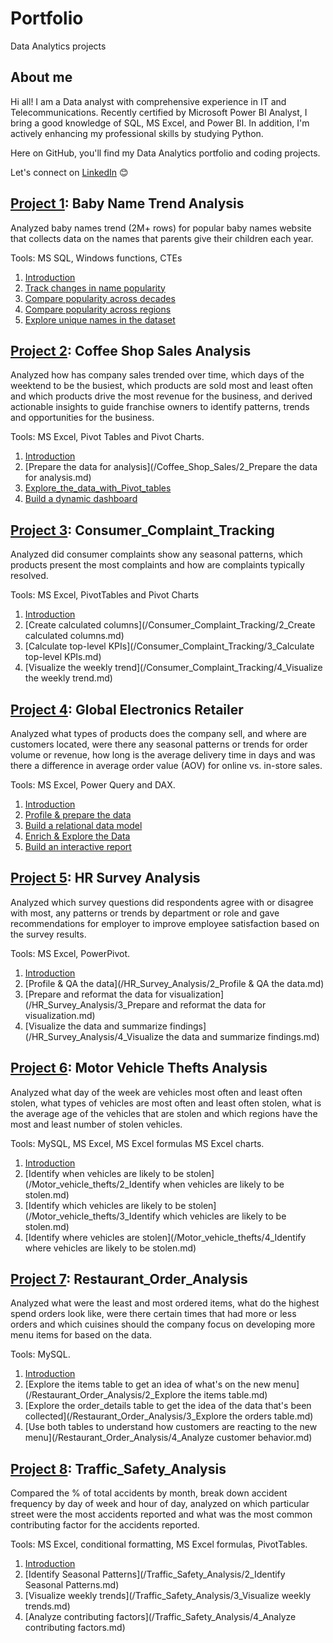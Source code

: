 # Portfolio
Data Analytics projects

## About me
Hi all! I am a Data analyst with comprehensive experience in IT and Telecommunications. Recently certified by Microsoft Power BI Analyst, I bring a good knowledge of SQL, MS Excel, and Power BI. In addition, I'm actively enhancing my professional skills by studying Python. 

Here on GitHub, you'll find my Data Analytics portfolio and coding projects.

Let's connect on [LinkedIn](https://www.linkedin.com/in/gaukhar-omar-2b874925/) :blush:

## [Project 1](https://github.com/Gaukharik/portfolio/blob/main/Baby_Name_Trend_Analysis/1_Introduction.md): Baby Name Trend Analysis
Analyzed baby names trend (2M+ rows) for popular baby names website that collects data on the names that parents give their children each year.

Tools: MS SQL, Windows functions, CTEs

1. [Introduction](Baby_Name_Trend_Analysis/1_Introduction.md)
2. [Track changes in name popularity](https://github.com/Gaukharik/portfolio/blob/main/Baby_Name_Trend_Analysis/2_Track%20changes%20in%20name%20popularity.md)
3. [Compare popularity across decades](https://github.com/Gaukharik/portfolio/blob/main/Baby_Name_Trend_Analysis/3_Compare%20popularity%20across%20decades.md)
4. [Compare popularity across regions](https://github.com/Gaukharik/portfolio/blob/main/Baby_Name_Trend_Analysis/4_Compare%20popularity%20across%20regions.md)
5. [Explore unique names in the dataset](https://github.com/Gaukharik/portfolio/blob/main/Baby_Name_Trend_Analysis/5_Explore%20unique%20names%20in%20the%20data.md)

## [Project 2](https://github.com/Gaukharik/portfolio/blob/main/Coffee_Shop_Sales/1_Intoduction.md): Coffee Shop Sales Analysis
Analyzed how has company sales trended over time, which days of the weektend to be the busiest, which products are sold most and least often and which products drive the most revenue for the business, and derived actionable insights to guide franchise owners to identify patterns, trends and opportunities for the business.

Tools: MS Excel, Pivot Tables and Pivot Charts.

1. [Introduction](/Coffee_Shop_Sales/1_Intoduction.md)
2. [Prepare the data for analysis](/Coffee_Shop_Sales/2_Prepare the data for analysis.md)
3. [Explore_the_data_with_Pivot_tables](/Coffee_Shop_Sales/3_Explore_the_data_with_Pivot_tables.md)
4. [Build a dynamic dashboard](/Coffee_Shop_Sales/4_Build_a_dynamic_dashboard.md)

## [Project 3](https://github.com/Gaukharik/portfolio/blob/main/Consumer_Complaint_Tracking/1_Introduction.md): Consumer_Complaint_Tracking
Analyzed did consumer complaints show any seasonal patterns, which products present the most complaints and how are complaints typically resolved. 

Tools: MS Excel, PivotTables and Pivot Charts

1. [Introduction](/Consumer_Complaint_Tracking/1_Introduction.md)
2. [Create calculated columns](/Consumer_Complaint_Tracking/2_Create calculated columns.md)
3. [Calculate top-level KPIs](/Consumer_Complaint_Tracking/3_Calculate top-level KPIs.md)
4. [Visualize the weekly trend](/Consumer_Complaint_Tracking/4_Visualize the weekly trend.md)

## [Project 4](https://github.com/Gaukharik/portfolio/blob/main/Global_Electronics_Retailer/1_Introduction.md): Global Electronics Retailer
Analyzed what types of products does the company sell, and where are customers located, were there any seasonal patterns or trends for order volume or revenue, how long is the average delivery time in days and was there a difference in average order value (AOV) for online vs. in-store sales.

Tools: MS Excel, Power Query and DAX.

1. [Introduction](/Global_Electronics_Retailer/1_Introduction.md)
2. [Profile & prepare the data](/Global_Electronics_Retailer/2_Profile_and_prepare_the_data.md)
3. [Build a relational data model](/Global_Electronics_Retailer/3_Build_a_relational_model.md)
4. [Enrich & Explore the Data](/Global_Electronics_Retailer/4_Enrich_and_explore_the_data.md)
5. [Build an interactive report](/Global_Electronics_Retailer/5_Build_an_interactive_report.md)

## [Project 5](https://github.com/Gaukharik/portfolio/blob/main/HR_Survey_Analysis/1_Introduction.md#hr-survey-analysis): HR Survey Analysis
Analyzed which survey questions did respondents agree with or disagree with most, any patterns or trends by department or role and gave recommendations for employer to improve employee satisfaction based on the survey results.

Tools: MS Excel, PowerPivot.

1. [Introduction](/HR_Survey_Analysis/1_Introduction.md)
2. [Profile & QA the data](/HR_Survey_Analysis/2_Profile & QA the data.md)
3. [Prepare and reformat the data for visualization](/HR_Survey_Analysis/3_Prepare and reformat the data for visualization.md)
4. [Visualize the data and summarize findings](/HR_Survey_Analysis/4_Visualize the data and summarize findings.md)

## [Project 6](https://github.com/Gaukharik/portfolio/blob/main/Motor_vehicle_thefts/1_Introduction.md): Motor Vehicle Thefts Analysis
Analyzed what day of the week are vehicles most often and least often stolen, what types of vehicles are most often and least often stolen, what is the average age of the vehicles that are stolen and which regions have the most and least number of stolen vehicles.

Tools: MySQL, MS Excel, MS Excel formulas MS Excel charts.

1. [Introduction](/Motor_vehicle_thefts/1_Introduction.md)
2. [Identify when vehicles are likely to be stolen](/Motor_vehicle_thefts/2_Identify when vehicles are likely to be stolen.md)
3. [Identify which vehicles are likely to be stolen](/Motor_vehicle_thefts/3_Identify which vehicles are likely to be stolen.md)
4. [Identify where vehicles are stolen](/Motor_vehicle_thefts/4_Identify where vehicles are likely to be stolen.md)

## [Project 7](https://github.com/Gaukharik/portfolio/blob/main/Restaurant_Order_Analysis/1_Introduction.md): Restaurant_Order_Analysis
Analyzed what were the least and most ordered items, what do the highest spend orders look like, were there certain times that had more or less orders and which cuisines should the company focus on developing more menu items for based on the data. 

Tools: MySQL.

1. [Introduction](/Restaurant_Order_Analysis/1_Introduction.md)
2. [Explore the items table to get an idea of what's on the new menu](/Restaurant_Order_Analysis/2_Explore the items table.md)
3. [Explore the order_details table to get the idea of the data that's been collected](/Restaurant_Order_Analysis/3_Explore the orders table.md)
4. [Use both tables to understand how customers are reacting to the new menu](/Restaurant_Order_Analysis/4_Analyze customer behavior.md)

## [Project 8](https://github.com/Gaukharik/portfolio/blob/main/Traffic_Safety_Analysis/1_Introduction.md): Traffic_Safety_Analysis
Compared the % of total accidents by month, break down accident frequency by day of week and hour of day, analyzed on which particular street were the most accidents reported and what was the most common contributing factor for the accidents reported. 

Tools: MS Excel, conditional formatting, MS Excel formulas, PivotTables.

1. [Introduction](/Traffic_Safety_Analysis/1_Introduction.md)
2. [Identify Seasonal Patterns](/Traffic_Safety_Analysis/2_Identify Seasonal Patterns.md)
3. [Visualize weekly trends](/Traffic_Safety_Analysis/3_Visualize weekly trends.md)
4. [Analyze contributing factors](/Traffic_Safety_Analysis/4_Analyze contributing factors.md)
